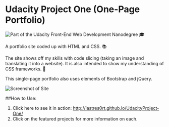 # Udacity Project One (One-Page Portfolio)

![Part of the Udacity Front-End Web Development Nanodegree](https://img.shields.io/badge/Udacity-Front--End%20Web%20Developer%20Nanodegree-02b3e4.svg) 🎓

A portfolio site coded up with HTML and CSS. 📚

The site shows off my skills with code slicing (taking an image and translating it into a website). It is also intended to show my understanding of CSS frameworks. 🔪

This single-page portfolio also uses elements of Bootstrap and jQuery. 

![Screenshot of Site](http://i.imgur.com/SkPGg5L.jpg)

##How to Use:

1. Click here to see it in action: http://lastres0rt.github.io/UdacityProject-One/ 
2. Click on the featured projects for more information on each.
